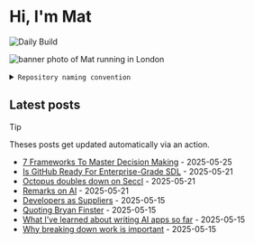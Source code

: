 # Hi, I'm Mat

![Daily Build](https://github.com/mat-0/mat-0/workflows/Daily%20Build/badge.svg)

![banner photo of Mat running in London](https://raw.githubusercontent.com/mat-0/mat-0/master/images/gh-header-image-cropped.jpg)

<details><summary><code>Repository naming convention</code></summary>
  
Repositories, where possible, are lowercase with underscores and follow the naming conventions below. 

  
- For demonstrations or proof of concepts, use the format `demo_name`.
- Boilerplate or templates are named in the format `template_name`.
  - where appropriate these are also published through GitHub pages and will be available at `username.github.io/repo_name`.
- WordPress-related content (mostly plugins) are prefixed with `wp_`.
- Twitter bots are prefixed with `bot_`.
- Standard repositories are named as they are, sometimes this might be a domain name e.g. `thechels.uk`.
</details>

## Latest posts

> [!TIP]
> Theses posts get updated automatically via an action.

<!-- blog starts -->
- [7 Frameworks To Master Decision Making](https://thechels.uk/decision-making-framework) - 2025-05-25
- [Is GitHub Ready For Enterprise-Grade SDL](https://thechels.uk/is-github-ready-for-enterprise-grade-sdl) - 2025-05-21
- [Octopus doubles down on Seccl](https://thechels.uk/octopus-doubles-down-on-seccl) - 2025-05-21
- [Remarks on AI](https://thechels.uk/remarks-on-ai-neal-stephenson) - 2025-05-21
- [Developers as Suppliers](https://thechels.uk/developers-as-suppliers) - 2025-05-15
- [Quoting Bryan Finster](https://thechels.uk/quoting-bryan-finster) - 2025-05-15
- [What I’ve learned about writing AI apps so far](https://thechels.uk/what-i've-learned-about-writing-ai-apps-so-far) - 2025-05-15
- [Why breaking down work is important](https://thechels.uk/why-breaking-down-work-is-important) - 2025-05-15
<!-- blog ends -->

